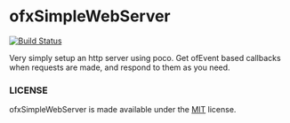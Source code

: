 # ofxSimpleWebServer

[![Build Status](https://travis-ci.org/armadillu/ofxSimpleWebServer.svg?branch=main)](https://travis-ci.org/armadillu/ofxSimpleWebServer)

Very simply setup an http server using poco. Get ofEvent based callbacks when requests are made, and respond to them as you need.


### LICENSE

ofxSimpleWebServer is made available under the [MIT](http://opensource.org/licenses/MIT) license.

